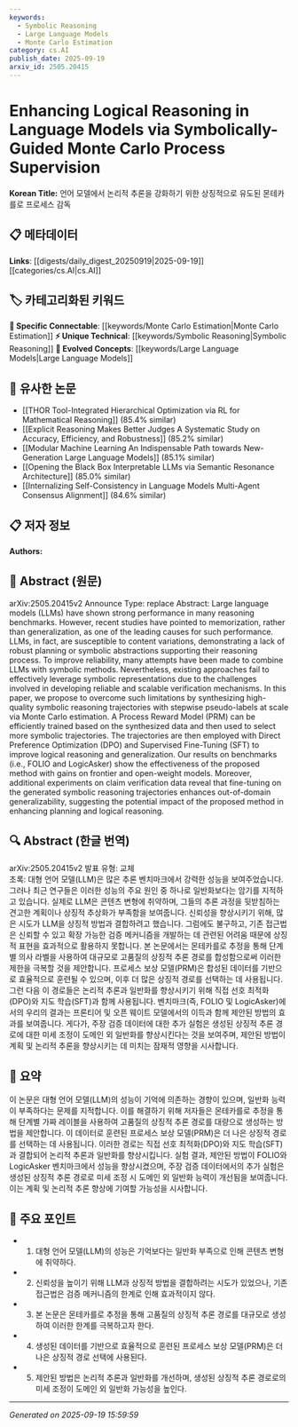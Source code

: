 ```yaml
---
keywords:
  - Symbolic Reasoning
  - Large Language Models
  - Monte Carlo Estimation
category: cs.AI
publish_date: 2025-09-19
arxiv_id: 2505.20415
---
```


<!-- KEYWORD_LINKING_METADATA:
{
  "processed_timestamp": "2025-09-22 21:46:27.354645",
  "vocabulary_version": "1.0",
  "selected_keywords": [
    "Symbolic Reasoning",
    "Large Language Models",
    "Monte Carlo Estimation"
  ],
  "rejected_keywords": [
    "Direct Preference Optimization",
    "Supervised Fine-Tuning"
  ],
  "similarity_scores": {
    "Symbolic Reasoning": 0.78,
    "Large Language Models": 0.8,
    "Monte Carlo Estimation": 0.77
  },
  "extraction_method": "AI_prompt_based",
  "budget_applied": true
}
-->


# Enhancing Logical Reasoning in Language Models via Symbolically-Guided Monte Carlo Process Supervision

**Korean Title:** 언어 모델에서 논리적 추론을 강화하기 위한 상징적으로 유도된 몬테카를로 프로세스 감독

## 📋 메타데이터

**Links**: [[digests/daily_digest_20250919|2025-09-19]]   [[categories/cs.AI|cs.AI]]

## 🏷️ 카테고리화된 키워드
**🔗 Specific Connectable**: [[keywords/Monte Carlo Estimation|Monte Carlo Estimation]]
**⚡ Unique Technical**: [[keywords/Symbolic Reasoning|Symbolic Reasoning]]
**🚀 Evolved Concepts**: [[keywords/Large Language Models|Large Language Models]]

## 🔗 유사한 논문
- [[THOR Tool-Integrated Hierarchical Optimization via RL for Mathematical Reasoning]] (85.4% similar)
- [[Explicit Reasoning Makes Better Judges A Systematic Study on Accuracy, Efficiency, and Robustness]] (85.2% similar)
- [[Modular Machine Learning An Indispensable Path towards New-Generation Large Language Models]] (85.1% similar)
- [[Opening the Black Box Interpretable LLMs via Semantic Resonance Architecture]] (85.0% similar)
- [[Internalizing Self-Consistency in Language Models Multi-Agent Consensus Alignment]] (84.6% similar)

## 📋 저자 정보

**Authors:** 

## 📄 Abstract (원문)

arXiv:2505.20415v2 Announce Type: replace 
Abstract: Large language models (LLMs) have shown strong performance in many reasoning benchmarks. However, recent studies have pointed to memorization, rather than generalization, as one of the leading causes for such performance. LLMs, in fact, are susceptible to content variations, demonstrating a lack of robust planning or symbolic abstractions supporting their reasoning process. To improve reliability, many attempts have been made to combine LLMs with symbolic methods. Nevertheless, existing approaches fail to effectively leverage symbolic representations due to the challenges involved in developing reliable and scalable verification mechanisms. In this paper, we propose to overcome such limitations by synthesizing high-quality symbolic reasoning trajectories with stepwise pseudo-labels at scale via Monte Carlo estimation. A Process Reward Model (PRM) can be efficiently trained based on the synthesized data and then used to select more symbolic trajectories. The trajectories are then employed with Direct Preference Optimization (DPO) and Supervised Fine-Tuning (SFT) to improve logical reasoning and generalization. Our results on benchmarks (i.e., FOLIO and LogicAsker) show the effectiveness of the proposed method with gains on frontier and open-weight models. Moreover, additional experiments on claim verification data reveal that fine-tuning on the generated symbolic reasoning trajectories enhances out-of-domain generalizability, suggesting the potential impact of the proposed method in enhancing planning and logical reasoning.

## 🔍 Abstract (한글 번역)

arXiv:2505.20415v2 발표 유형: 교체  
초록: 대형 언어 모델(LLM)은 많은 추론 벤치마크에서 강력한 성능을 보여주었습니다. 그러나 최근 연구들은 이러한 성능의 주요 원인 중 하나로 일반화보다는 암기를 지적하고 있습니다. 실제로 LLM은 콘텐츠 변형에 취약하며, 그들의 추론 과정을 뒷받침하는 견고한 계획이나 상징적 추상화가 부족함을 보여줍니다. 신뢰성을 향상시키기 위해, 많은 시도가 LLM을 상징적 방법과 결합하려고 했습니다. 그럼에도 불구하고, 기존 접근법은 신뢰할 수 있고 확장 가능한 검증 메커니즘을 개발하는 데 관련된 어려움 때문에 상징적 표현을 효과적으로 활용하지 못합니다. 본 논문에서는 몬테카를로 추정을 통해 단계별 의사 라벨을 사용하여 대규모로 고품질의 상징적 추론 경로를 합성함으로써 이러한 제한을 극복할 것을 제안합니다. 프로세스 보상 모델(PRM)은 합성된 데이터를 기반으로 효율적으로 훈련될 수 있으며, 이후 더 많은 상징적 경로를 선택하는 데 사용됩니다. 그런 다음 이 경로들은 논리적 추론과 일반화를 향상시키기 위해 직접 선호 최적화(DPO)와 지도 학습(SFT)과 함께 사용됩니다. 벤치마크(즉, FOLIO 및 LogicAsker)에서의 우리의 결과는 프론티어 및 오픈 웨이트 모델에서의 이득과 함께 제안된 방법의 효과를 보여줍니다. 게다가, 주장 검증 데이터에 대한 추가 실험은 생성된 상징적 추론 경로에 대한 미세 조정이 도메인 외 일반화를 향상시킨다는 것을 보여주며, 제안된 방법이 계획 및 논리적 추론을 향상시키는 데 미치는 잠재적 영향을 시사합니다.

## 📝 요약

이 논문은 대형 언어 모델(LLM)의 성능이 기억에 의존하는 경향이 있으며, 일반화 능력이 부족하다는 문제를 지적합니다. 이를 해결하기 위해 저자들은 몬테카를로 추정을 통해 단계별 가짜 레이블을 사용하여 고품질의 상징적 추론 경로를 대량으로 생성하는 방법을 제안합니다. 이 데이터로 훈련된 프로세스 보상 모델(PRM)은 더 나은 상징적 경로를 선택하는 데 사용됩니다. 이러한 경로는 직접 선호 최적화(DPO)와 지도 학습(SFT)과 결합되어 논리적 추론과 일반화를 향상시킵니다. 실험 결과, 제안된 방법이 FOLIO와 LogicAsker 벤치마크에서 성능을 향상시켰으며, 주장 검증 데이터에서의 추가 실험은 생성된 상징적 추론 경로로 미세 조정 시 도메인 외 일반화 능력이 개선됨을 보여줍니다. 이는 계획 및 논리적 추론 향상에 기여할 가능성을 시사합니다.

## 🎯 주요 포인트

- 1. 대형 언어 모델(LLM)의 성능은 기억보다는 일반화 부족으로 인해 콘텐츠 변형에 취약하다.

- 2. 신뢰성을 높이기 위해 LLM과 상징적 방법을 결합하려는 시도가 있었으나, 기존 접근법은 검증 메커니즘의 한계로 인해 효과적이지 않다.

- 3. 본 논문은 몬테카를로 추정을 통해 고품질의 상징적 추론 경로를 대규모로 생성하여 이러한 한계를 극복하고자 한다.

- 4. 생성된 데이터를 기반으로 효율적으로 훈련된 프로세스 보상 모델(PRM)은 더 나은 상징적 경로 선택에 사용된다.

- 5. 제안된 방법은 논리적 추론과 일반화를 개선하며, 생성된 상징적 추론 경로로의 미세 조정이 도메인 외 일반화 가능성을 높인다.

---

*Generated on 2025-09-19 15:59:59*